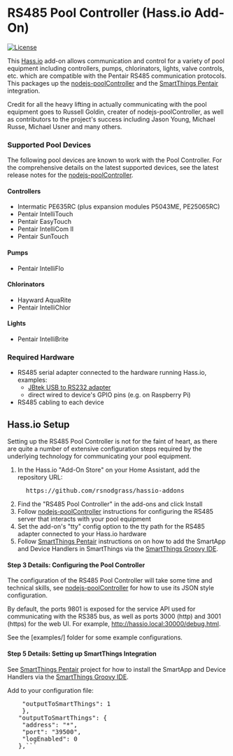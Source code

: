 # RS485 Pool Controller (Hass.io Add-On)

[![License](https://img.shields.io/badge/License-Apache%202.0-blue.svg)](https://opensource.org/licenses/Apache-2.0)

This [Hass.io](https://www.home-assistant.io/hassio/) add-on allows communication and control for a variety of pool equipment including controllers, pumps, chlorinators, lights, valve controls, etc. which are compatible with the Pentair RS485 communication protocols. This packages up the [nodejs-poolController](https://github.com/tagyoureit/nodejs-poolController) and the [SmartThings Pentair](https://github.com/bsileo/SmartThings_Pentair) integration.

Credit for all the heavy lifting in actually communicating with the pool equipment goes to Russell Goldin, creater of nodejs-poolController, as well as contributors to the project's success including Jason Young, Michael Russe, Michael Usner and many others.

### Supported Pool Devices

The following pool devices are known to work with the Pool Controller. For the comprehensive details on the latest supported devices, see the latest release notes for the [nodejs-poolController](https://github.com/tagyoureit/nodejs-poolController).

#### Controllers

* Intermatic PE635RC (plus expansion modules P5043ME, PE25065RC)
* Pentair IntelliTouch
* Pentair EasyTouch
* Pentair IntelliCom II
* Pentair SunTouch

#### Pumps

* Pentair IntelliFlo

#### Chlorinators

* Hayward AquaRite
* Pentair IntelliChlor

#### Lights

* Pentair IntelliBrite

### Required Hardware

* RS485 serial adapter connected to the hardware running Hass.io, examples: 
  - [JBtek USB to RS232 adapter](https://www.amazon.com/gp/product/B00NKAJGZM)
  - direct wired to device's GPIO pins (e.g. on Raspberry Pi)
* RS485 cabling to each device

## Hass.io Setup

Setting up the RS485 Pool Controller is not for the faint of heart, as there are quite a number of extensive configuration steps required by the underlying technology for communicating your pool equipment.

1. In the Hass.io "Add-On Store" on your Home Assistant, add the repository URL:
<pre>
     https://github.com/rsnodgrass/hassio-addons
</pre>
2. Find the "RS485 Pool Controller" in the add-ons and click Install
3. Follow [nodejs-poolController](https://github.com/tagyoureit/nodejs-poolController) instructions for configuring the RS485 server that interacts with your pool equipment
4. Set the add-on's "tty" config option to the tty path for the RS485 adapter connected to your Hass.io hardware
5. Follow [SmartThings Pentair](https://github.com/bsileo/SmartThings_Pentair) instructions on on how to add the SmartApp and Device Handlers in SmartThings via the [SmartThings Groovy IDE](https://graph.api.smartthings.com/).

#### Step 3 Details: Configuring the Pool Controller

The configuration of the RS485 Pool Controller will take some time and technical skills, see [nodejs-poolController](https://github.com/tagyoureit/nodejs-poolController) for how to use its JSON style configuration.

By default, the ports 9801 is exposed for the service API used for communicating with the RS385 bus, as well as ports 3000 (http) and 3001 (https) for the web UI. For example, http://hassio.local:30000/debug.html.

See the [examples/] folder for some example configurations.

#### Step 5 Details: Setting up SmartThings Integration

See [SmartThings Pentair](https://github.com/bsileo/SmartThings_Pentair) project for how to install the SmartApp and Device Handlers via the [SmartThings Groovy IDE](https://graph.api.smartthings.com/).

Add to your configuration file:

<pre>
   	"outputToSmartThings": 1
   	},
   "outputToSmartThings": {
   	"address": "*",
   	"port": "39500",
   	"logEnabled": 0
   },```
</pre>

